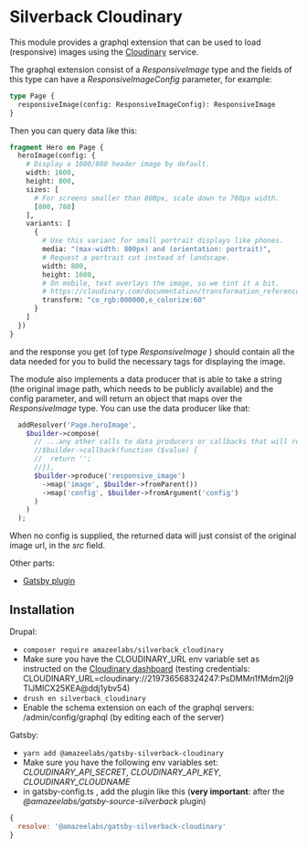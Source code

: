 # Silverback Cloudinary

This module provides a graphql extension that can be used to load (responsive) images using the [Cloudinary](https://cloudinary.com/) service.

The graphql extension consist of a _ResponsiveImage_ type and the fields of this type can have a _ResponsiveImageConfig_ parameter, for example:

```graphql
type Page {
  responsiveImage(config: ResponsiveImageConfig): ResponsiveImage
}
```

Then you can query data like this:
```graphql
fragment Hero on Page {
  heroImage(config: {
    # Display a 1600/800 header image by default.
    width: 1600,
    height: 800,
    sizes: [
      # For screens smaller than 800px, scale down to 780px width.
      [800, 780]
    ],
    variants: [
      {
        # Use this variant for small portrait displays like phones.
        media: "(max-width: 800px) and (orientation: portrait)",
        # Request a portrait cut instead of landscape.
        width: 800,
        height: 1600,
        # On mobile, text overlays the image, so we tint it a bit.
        # https://cloudinary.com/documentation/transformation_reference
        transform: "co_rgb:000000,e_colorize:60"
      }
    ]
  })
}
```
and the response you get (of type _ResponsiveImage_ ) should contain all the data needed for you to build the necessary tags for displaying the image.

The module also implements a data producer that is able to take a string (the original image path, which needs to be publicly available) and the config parameter, and will return an object that maps over the _ResponsiveImage_ type. You can use the data producer like that:
```php
  addResolver('Page.heroImage',
    $builder->compose(
      // ...any other calls to data producers or callbacks that will return a string (image url), for example:
      //$builder->callback(function ($value) {
      //  return '';
      //}),
      $builder->produce('responsive_image')
        ->map('image', $builder->fromParent())
        ->map('config', $builder->fromArgument('config')
      )
    )
  );
```

When no config is supplied, the returned data will just consist of the original image url, in the _src_ field.

Other parts:

- [Gatsby plugin](../../../npm/@amazeelabs/gatsby-silverback-cloudinary)

## Installation

Drupal:

- `composer require amazeelabs/silverback_cloudinary`
- Make sure you have the CLOUDINARY_URL env variable set as instructed on the [Cloudinary dashboard](https://console.cloudinary.com/console) (testing credentials: CLOUDINARY_URL=cloudinary://219736568324247:PsDMMn1fMdm2lj9TlJMICX25KEA@ddj1ybv54)
- `drush en silverback_cloudinary`
- Enable the schema extension on each of the graphql servers: /admin/config/graphql (by editing each of the server)

Gatsby:
- `yarn add @amazeelabs/gatsby-silverback-cloudinary`
- Make sure you have the following env variables set: _CLOUDINARY_API_SECRET_, _CLOUDINARY_API_KEY_, _CLOUDINARY_CLOUDNAME_
- in gatsby-config.ts , add the plugin like this (**very important**: after the _@amazeelabs/gatsby-source-silverback_ plugin)
```javascript
{
  resolve: '@amazeelabs/gatsby-silverback-cloudinary'
}
```
